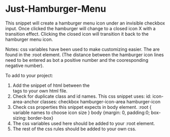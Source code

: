 # Just-Hamburger-Menu
This snippet will create a hamburger menu icon under an invisible checkbox input.
Once clicked the hamburger will change to a closed icon X with a transition
effect.  Clicking the closed icon will transition it back to the hamburger menu icon.

Notes: css variables have been used to make customizing easier.  The are found
in the :root element.  (The distance between the hamburger icon lines need
to be entered as bot a positive number and the cooresponding negative number).

To add to your project:
1. Add the snippet of html between the <nav> tags to your own html file.
2. Check for duplicate class and id names.
    This css snippet uses:
        id:
            icon-area-anchor
        classes:
            checkbox
            hamburger-icon-area
            hamburger-icon
3. Check css properties this snippet expects in body element.
    :root { variable names to choose icon size }
    body {margin: 0, padding:0; box-sizing: border-box}
4. The css variables used here should be added to your :root element.
5. The rest of the css rules should be added to your own css.


